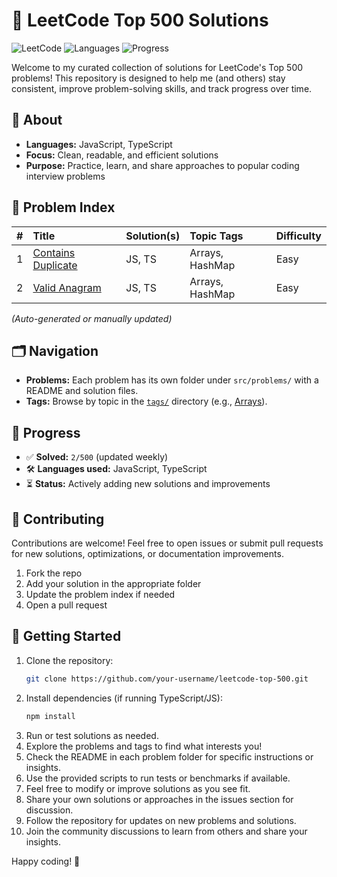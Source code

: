 # 🚀 LeetCode Top 500 Solutions

![LeetCode](https://img.shields.io/badge/LeetCode-Top%20500-orange)
![Languages](https://img.shields.io/badge/languages-JS%20%7C%20TS-blue)
![Progress](https://img.shields.io/badge/solved-2%2F500-brightgreen)

Welcome to my curated collection of solutions for LeetCode's Top 500 problems! This repository is designed to help me (and others) stay consistent, improve problem-solving skills, and track progress over time.

## 📖 About

- **Languages:** JavaScript, TypeScript
- **Focus:** Clean, readable, and efficient solutions
- **Purpose:** Practice, learn, and share approaches to popular coding interview problems

## 🔢 Problem Index

| # | Title | Solution(s) | Topic Tags | Difficulty |
|--:|:------|:------------|:-----------|:-----------|
| 1 | [Contains Duplicate](src/problems/001-duplicate-number) | JS, TS | Arrays, HashMap | Easy |
| 2 | [Valid Anagram](src/problems/002-valid-anagram) | JS, TS | Arrays, HashMap | Easy |

_(Auto-generated or manually updated)_

## 🗂️ Navigation

- **Problems:** Each problem has its own folder under `src/problems/` with a README and solution files.
- **Tags:** Browse by topic in the [`tags/`](tags/) directory (e.g., [Arrays](tags/arrays.md)).

## 🧩 Progress

- ✅ **Solved:** `2/500` (updated weekly)
- 🛠️ **Languages used:** JavaScript, TypeScript
- ⏳ **Status:** Actively adding new solutions and improvements

## 🤝 Contributing

Contributions are welcome! Feel free to open issues or submit pull requests for new solutions, optimizations, or documentation improvements.

1. Fork the repo
2. Add your solution in the appropriate folder
3. Update the problem index if needed
4. Open a pull request

## 🚀 Getting Started

1. Clone the repository:
   ```bash
   git clone https://github.com/your-username/leetcode-top-500.git
   ```
2. Install dependencies (if running TypeScript/JS):
   ```bash
   npm install
   ```
3. Run or test solutions as needed.
4. Explore the problems and tags to find what interests you!
5. Check the README in each problem folder for specific instructions or insights.
6. Use the provided scripts to run tests or benchmarks if available.
7. Feel free to modify or improve solutions as you see fit.
8. Share your own solutions or approaches in the issues section for discussion.
9. Follow the repository for updates on new problems and solutions.
10. Join the community discussions to learn from others and share your insights.

Happy coding! 🚀

